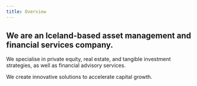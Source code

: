 ```yaml
---
title: Overview
---
```

## We are an Iceland-based asset management and financial services company.

We specialise in private equity, real estate, and tangible investment strategies, as well as financial advisory services.

We create innovative solutions to accelerate capital growth.
